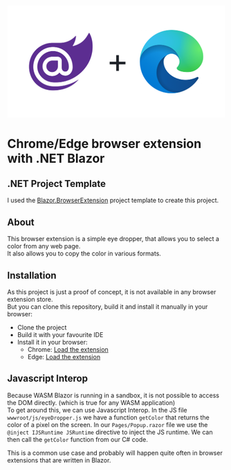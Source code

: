 <img alt="Logo of Blazor and Edge" src="./header.png">

# Chrome/Edge browser extension with .NET Blazor

## .NET Project Template
I used the [Blazor.BrowserExtension](https://github.com/mingyaulee/Blazor.BrowserExtension) project template to create this project.

## About
This browser extension is a simple eye dropper, that allows you to select a color from any web page.   
It also allows you to copy the color in various formats.

## Installation
As this project is just a proof of concept, it is not available in any browser extension store.  
But you can clone this repository, build it and install it manually in your browser:
- Clone the project
- Build it with your favourite IDE
- Install it in your browser:
  - Chrome: [Load the extension](https://developer.chrome.com/docs/extensions/mv3/getstarted/#manifest)
  - Edge: [Load the extension](https://docs.microsoft.com/en-us/microsoft-edge/extensions-chromium/getting-started/extension-sideloading)

## Javascript Interop
Because WASM Blazor is running in a sandbox, it is not possible to access the DOM directly. (which is true for any WASM application)  
To get around this, we can use Javascript Interop. In the JS file `wwwroot/js/eyeDropper.js` 
we have a function `getColor` that returns the color of a pixel on the screen. In our `Pages/Popup.razor` file we use the
`@inject IJSRuntime JSRuntime` directive to inject the JS runtime. We can then call the `getColor` function from our C# code.  
  
This is a common use case and probably will happen quite often in browser extensions that are written in Blazor.